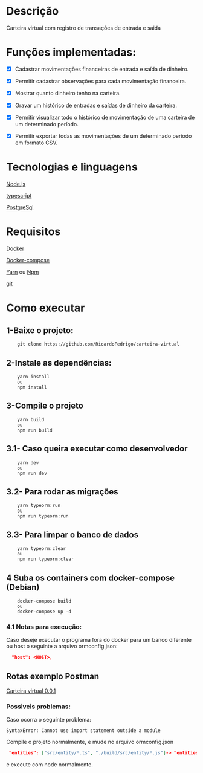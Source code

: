 # Descrição
Carteira virtual com registro de transações de entrada e saida 

# Funções implementadas:

- [x] Cadastrar movimentações financeiras de entrada e saída de dinheiro.

- [x] Permitir cadastrar observações para cada movimentação financeira.

- [x] Mostrar quanto dinheiro tenho na carteira. 

- [x] Gravar um histórico de entradas e saídas de dinheiro da carteira. 

- [x] Permitir visualizar todo o histórico de movimentação de uma carteira de um determinado período.

- [x] Permitir exportar todas as movimentações de um determinado período em formato CSV.

# Tecnologias e linguagens 
[Node.js](https://nodejs.org/en/)

[typescript](https://www.typescriptlang.org/)

[PostgreSql](https://www.postgresql.org/)

# Requisitos
 
[Docker](https://www.docker.com/)

[Docker-compose](https://docs.docker.com/compose/)

[Yarn](https://yarnpkg.com/) ou [Npm](https://www.npmjs.com/)

[git](https://git-scm.com/book/en/v2/Getting-Started-Installing-Git)
# Como executar 

## 1-Baixe o projeto:
```shell
    git clone https://github.com/RicardoFedrigo/carteira-virtual
```
## 2-Instale as dependências: 
```shell
    yarn install 
    ou 
    npm install
```
## 3-Compile o projeto
```shell
    yarn build 
    ou 
    npm run build
```
## 3.1- Caso queira executar como desenvolvedor 
```shell
    yarn dev 
    ou 
    npm run dev
```
## 3.2- Para rodar as migrações  
```shell
    yarn typeorm:run
    ou 
    npm run typeorm:run
```
## 3.3- Para limpar o banco de dados  
```shell
    yarn typeorm:clear
    ou 
    npm run typeorm:clear
```
## 4 Suba os containers com docker-compose (Debian)
```shell
    docker-compose build 
    ou 
    docker-compose up -d
```

### 4.1 Notas para execução:
Caso deseje executar o programa fora do docker para um banco diferente ou host o seguinte a arquivo ormconfig.json:
```json
  "host": <HOST>,
```
## Rotas exemplo Postman
[Carteira virtual 0.0.1](https://ricardofedrigo.postman.co/workspace/My-Workspace~c5f38e02-92e5-4b6b-8f02-af6a5507892b/documentation/14496084-694176ee-0904-4e31-8601-bdec1d69256d)

### Possiveis problemas:
Caso ocorra o seguinte problema:
```shell
SyntaxError: Cannot use import statement outside a module

```
Compile o projeto normalmente, e mude no arquivo ormconfig.json 
```json
 "entities": ["src/entity/*.ts", "./build/src/entity/*.js"]-> "entities": ["src/entity/*.ts"]
```
e execute com node normalmente.
